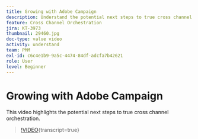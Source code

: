 ```yaml
---
title: Growing with Adobe Campaign
description: Understand the potential next steps to true cross channel orchestration.
feature: Cross Channel Orchestration
jira: KT-3973
thumbnail: 29460.jpg
doc-type: value video
activity: understand
team: PMM
exl-id: c6c4e1b9-9a5c-4474-84df-adcfa7b42621
role: User
level: Beginner
---
```

# Growing with Adobe Campaign

This video highlights the potential next steps to true cross channel orchestration.

>[!VIDEO](https://video.tv.adobe.com/v/29460?learn=on){transcript=true}
